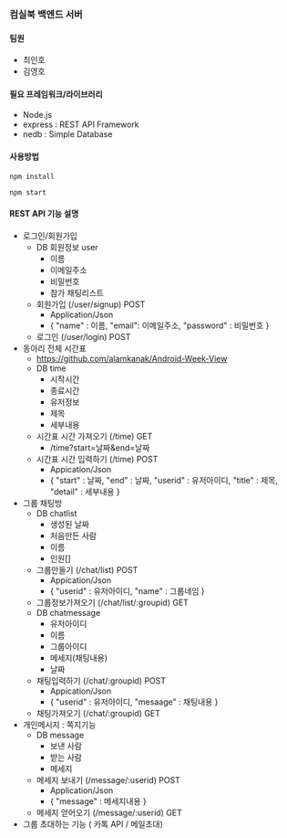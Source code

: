 ### 컴실북 백엔드 서버
#### 팀원
- 최인호
- 김영호

#### 필요 프레임워크/라이브러리
- Node.js
- express : REST API Framework
- nedb : Simple Database

#### 사용방법
`npm install`

`npm start`

#### REST API 기능 설명
- 로그인/회원가입
    - DB 회원정보 user 
        - 이름
        - 이메일주소 
        - 비밀번호 
        - 참가 채팅리스트
    - 회원가입 (/user/signup) POST
        - Application/Json
        - { "name" : 이름, "email": 이메일주소, "password" : 비밀번호 }
    - 로그인 (/user/login) POST
- 동아리 전체 시간표
    - https://github.com/alamkanak/Android-Week-View
    - DB time 
        - 시작시간
        - 종료시간
        - 유저정보
        - 제목
        - 세부내용
    - 시간표 시간 가져오기 (/time) GET
        - /time?start=날짜&end=날짜
    - 시간표 시간 입력하기 (/time) POST
        - Appication/Json
        - { "start" : 날짜, "end" : 날짜, "userid" : 유저아이디, "title" : 제목, "detail" : 세부내용 }
- 그룹 채팅방 
    - DB chatlist  
        - 생성된 날짜
        - 처음만든 사람
        - 이름
        - 인원[]
    - 그룹만들기 (/chat/list) POST
        - Appication/Json
        - { "userid" : 유저아이디, "name" : 그룹네임 }
    - 그룹정보가져오기 (/chat/list/:groupid) GET
    - DB chatmessage
        - 유저아이디
        - 이름
        - 그룹아이디
        - 메세지(채팅내용)
        - 날짜
    - 채팅입력하기 (/chat/:groupid) POST
        - Appication/Json
        - { "userid" : 유저아이디, "mesaage" : 채팅내용 }
    - 채팅가져오기 (/chat/:groupid) GET
- 개인메시지 : 쪽지기능
    - DB message  
        - 보낸 사람
        - 받는 사람
        - 메세지
    - 메세지 보내기 (/message/:userid) POST
        - Application/Json
        - { "message" : 메세지내용 }
    - 메세지 얻어오기 (/message/:userid) GET
- 그룹 초대하는 기능 ( 카톡 API / 메일초대)
